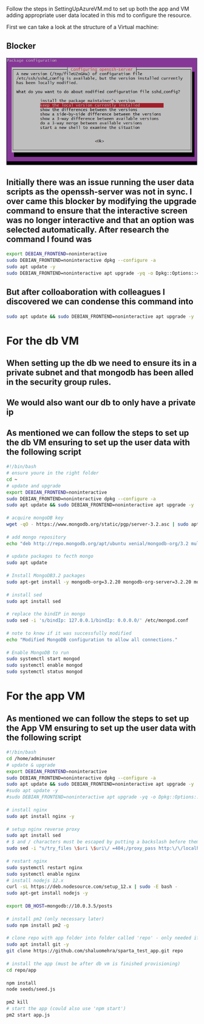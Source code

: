 Follow the steps in SettingUpAzureVM.md to set up both the app and VM adding appropriate user data located in this md to configure the resource.

First we can take a look at the structure of a Virtual machine: 


## Blocker
![Alt text](AzureBlocker.png)
## Initially there was an issue running the user data scripts as the openssh-server was not in sync. I over came this blocker by modifying the upgrade command to ensure that the interactive screen was no longer interactive and that an option was selected automatically. After research the command I found was 

```bash 
export DEBIAN_FRONTEND=noninteractive
sudo DEBIAN_FRONTEND=noninteractive dpkg --configure -a
sudo apt update -y
sudo DEBIAN_FRONTEND=noninteractive apt upgrade -yq -o Dpkg::Options::="--force-confnew"

```

## But after colloaboration with colleagues I discovered we can condense this command into 

```bash
sudo apt update && sudo DEBIAN_FRONTEND=noninteractive apt upgrade -y
```

# For the db VM

## When setting up the db we need to ensure its in a private subnet and that mongodb has been alled in the security group rules.

## We would also want our db to only have a private ip

## As mentioned we can follow the steps to set up the db VM ensuring to set up the user data with the following script

```bash
#!/bin/bash
# ensure youre in the right folder
cd ~
# update and upgrade
export DEBIAN_FRONTEND=noninteractive
sudo DEBIAN_FRONTEND=noninteractive dpkg --configure -a
sudo apt update && sudo DEBIAN_FRONTEND=noninteractive apt upgrade -y

# acquire mongoDB key
wget -qO - https://www.mongodb.org/static/pgp/server-3.2.asc | sudo apt-key add -

# add mongo repository
echo "deb http://repo.mongodb.org/apt/ubuntu xenial/mongodb-org/3.2 multiverse" | sudo tee /etc/apt/sources.list.d/mongodb-org-3.2.list

# update packages to fecth mongo
sudo apt update

# Install MongoDB3.2 packages
sudo apt-get install -y mongodb-org=3.2.20 mongodb-org-server=3.2.20 mongodb-org-shell=3.2.20 mongodb-org-mongos=3.2.20 mongodb-org-tools=3.2.20

# install sed
sudo apt install sed

# replace the bindIP in mongo
sudo sed -i 's/bindIp: 127.0.0.1/bindIp: 0.0.0.0/' /etc/mongod.conf

# note to know if it was successfully modified
echo "Modified MongoDB configuration to allow all connections."

# Enable MongoDB to run
sudo systemctl start mongod
sudo systemctl enable mongod
sudo systemctl status mongod
```

# For the app VM

## As mentioned we can follow the steps to set up the App VM ensuring to set up the user data with the following script

```bash
#!/bin/bash
cd /home/adminuser
# update & upgrade
export DEBIAN_FRONTEND=noninteractive
sudo DEBIAN_FRONTEND=noninteractive dpkg --configure -a
sudo apt update && sudo DEBIAN_FRONTEND=noninteractive apt upgrade -y
#sudo apt update -y
#sudo DEBIAN_FRONTEND=noninteractive apt upgrade -yq -o Dpkg::Options::="--force-confnew"

# install nginx
sudo apt install nginx -y

# setup nginx reverse proxy
sudo apt install sed
# $ and / characters must be escaped by putting a backslash before them
sudo sed -i "s/try_files \$uri \$uri\/ =404;/proxy_pass http:\/\/localhost:3000\/;/" /etc/nginx/sites-available/default

# restart nginx 
sudo systemctl restart nginx
sudo systemctl enable nginx
# install nodejs 12.x
curl -sL https://deb.nodesource.com/setup_12.x | sudo -E bash -
sudo apt-get install nodejs -y

export DB_HOST=mongodb://10.0.3.5/posts

# install pm2 (only necessary later)
sudo npm install pm2 -g

# clone repo with app folder into folder called 'repo' - only needed if don't have the app folder already
sudo apt install git -y
git clone https://github.com/shaluomehra/sparta_test_app.git repo

# install the app (must be after db vm is finished provisioning)
cd repo/app

npm install
node seeds/seed.js

pm2 kill
# start the app (could also use 'npm start')
pm2 start app.js

```
